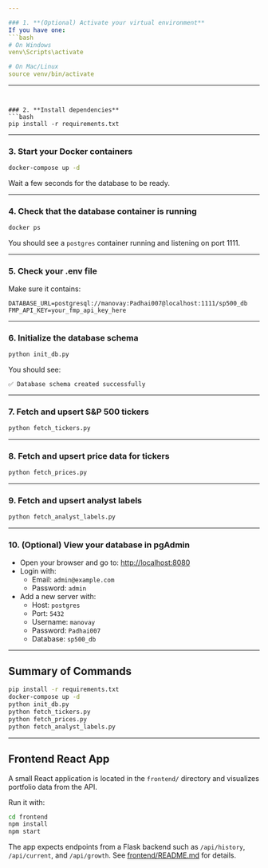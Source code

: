 ```yaml
---

### 1. **(Optional) Activate your virtual environment**
If you have one:
```bash
# On Windows
venv\Scripts\activate

# On Mac/Linux
source venv/bin/activate
```

---
```


### 2. **Install dependencies**
```bash
pip install -r requirements.txt
```

---

### 3. **Start your Docker containers**
```bash
docker-compose up -d
```
Wait a few seconds for the database to be ready.

---

### 4. **Check that the database container is running**
```bash
docker ps
```
You should see a `postgres` container running and listening on port 1111.

---

### 5. **Check your .env file**
Make sure it contains:
```
DATABASE_URL=postgresql://manovay:Padhai007@localhost:1111/sp500_db
FMP_API_KEY=your_fmp_api_key_here
```

---

### 6. **Initialize the database schema**
```bash
python init_db.py
```
You should see:
```
✅ Database schema created successfully
```

---

### 7. **Fetch and upsert S&P 500 tickers**
```bash
python fetch_tickers.py
```

---

### 8. **Fetch and upsert price data for tickers**
```bash
python fetch_prices.py
```

---

### 9. **Fetch and upsert analyst labels**
```bash
python fetch_analyst_labels.py
```

---

### 10. **(Optional) View your database in pgAdmin**
- Open your browser and go to: [http://localhost:8080](http://localhost:8080)
- Login with:
  - Email: `admin@example.com`
  - Password: `admin`
- Add a new server with:
  - Host: `postgres`
  - Port: `5432`
  - Username: `manovay`
  - Password: `Padhai007`
  - Database: `sp500_db`

---

## **Summary of Commands**
```bash
pip install -r requirements.txt
docker-compose up -d
python init_db.py
python fetch_tickers.py
python fetch_prices.py
python fetch_analyst_labels.py
```

---

## Frontend React App

A small React application is located in the `frontend/` directory and visualizes portfolio data from the API.

Run it with:

```bash
cd frontend
npm install
npm start
```

The app expects endpoints from a Flask backend such as `/api/history`, `/api/current`, and `/api/growth`. See [frontend/README.md](frontend/README.md) for details.
